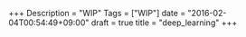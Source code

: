 +++
Description = "WIP"
Tags = ["WIP"]
date = "2016-02-04T00:54:49+09:00"
draft = true
title = "deep_learning"
+++


